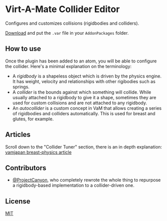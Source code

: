 # Virt-A-Mate Collider Editor

Configures and customizes collisions (rigidbodies and colliders).

[Download](https://github.com/acidbubbles/vam-collider-editor/releases) and put the `.var` file in your `AddonPackages` folder.

## How to use

Once the plugin has been added to an atom, you will be able to configure the collider. Here's a minimal explanation on the terminology:

- A _rigidbody_ is a shapeless object which is driven by the physics engine. It has weight, velocity and relationships with other rigibodies such as springs.
- A _collider_ is the bounds against which something will collide. While usually attached to a rigidbody to give it a shape, sometimes they are used for custom collisions and are not attached to any rigidbody.
- An _autocollider_ is a custom concept in VaM that allows creating a series of rigidbodies and colliders automatically. This is used for breast and glutes, for example.

## Articles

Scroll down to the "Collider Tuner" section, there is an in depth explanation: [vamjapan breast-physics article](https://translate.google.com/translate?depth=1&hl=ja&langpair=ja|en&pto=aue&rurl=translate.google.com&sp=nmt4&u=https://vamjapan.com/breast-physics/)

## Contributors

- [@ProjectCanyon](https://github.com/ProjectCanyon), who completely rewrote the whole thing to repurpose a rigidbody-based implementation to a collider-driven one.

## License

[MIT](LICENSE.md)
